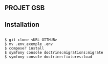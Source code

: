 ## PROJET GSB



## Installation
```

$ git clone <URL GITHUB>
$ mv .env_exemple .env
$ composer install
$ symfony console doctrine:migrations:migrate
$ symfony console doctrine:fixtures:load

```

